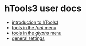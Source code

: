 hTools3 user docs
=================

- [introduction to hTools3](introduction.html)
- [tools in the *font* menu](font.html)
- [tools in the *glyphs* menu](glyphs.html)
- [general settings](settings.html)

